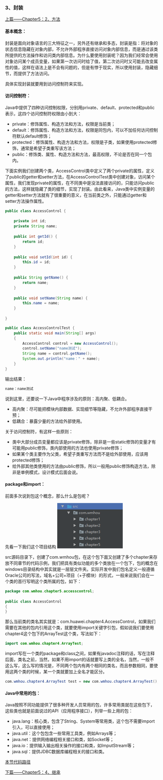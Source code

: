 ### 3、封装

[上篇——Chapter5：2、方法](2、方法.md)

#### 基本概念：

封装是面向对象语言的三大特征之一，另外还有继承和多态，封装是指：将对象的状态信息隐藏在对象内部，不允许外部程序直接访问对象内部信息，而是通过该类所提供的方法操作和访问类内部信息。为什么要使用封装呢？因为我们经常会使用对象访问某个成员变量，如果第一次访问时给了值，第二次访问时又可能去改变属性的值，这样在语法上是不会有问题的，但是有悖于现实，所以使用封装，隐藏细节，而提供了方法访问。

具体实现封装就要用到访问控制符来实现。

#### 访问控制符：

Java中提供了四种访问控制权限，分别用private、default、protected和public表示，这四个访问控制符权限由小到大：

- private：修饰属性、构造方法和方法，权限是当前类；
- default：修饰属性、构造方法和方法，权限是同包内，可以不加任何访问控制符默认default修饰；
- protected：修饰属性、构造方法和方法，权限是子类，如果使用protected修饰，通常是希望子类重写该方法；
- public：修饰类、属性、构造方法和方法，最高权限，不论是否在同一个包内。

下面实例我们创建两个类，AccessControl类中定义了两个private的属性，定义了public的getter和setter方法，在AccessControlTest类中创建对象，访问某个属性，我们发现private的属性，在不同类中是没法直接访问的，只能访问public的方法，这样就隐藏了类的细节，实现了封装。由此看来，Java类中实例变量的getter和setter方法就有了很重要的意义，在当前类之外，只能通过getter和setter方法操作属性。

```java
public class AccessControl {

    private int id;
    private String name;

    public int getId() {
        return id;
    }

    public void setId(int id) {
        this.id = id;
    }

    public String getName() {
        return name;
    }

    public void setName(String name) {
        this.name = name;
    }

}
```

```java
public class AccessControlTest {
    public static void main(String[] args)
    {
        AccessControl control = new AccessControl();
        control.setName("name测试");
        String name = control.getName();
        System.out.println("name：" + name);
    }
}
```

输出结果：

```java
name：name测试
```

说到这里，还要说一下Java中程序涉及的原则：高内聚、低耦合。

- 高内聚：尽可能把模块内部数据、实现细节等隐藏，不允许外部程序直接干预；
- 低耦合：暴露少量的方法给外部使用。

关于访问控制符，有这样一些原则：

- 类中大部分成员变量都应该是private修饰，除非是一些static修饰的变量才有可能用public修饰，类内部使用的方法也使用private修饰；
- 如果某个类主要作为父类，希望子类重写方法而不是给外部使用，应该用protected修饰；
- 给外部其他类使用的方法由public修饰，所以一般用public修饰构造方法，除非是单例模式，设计模式后面会说。

#### package和import：

前面多次说到包这个概念，那么什么是包呢？

先看一下我们这个项目结构              ![](image/package.png)

src源码目录下，创建了com.wmhou包，在这个包下面又创建了多个chapter来存放不同章节的代码示例，我们把具有类似功能的多个类放在一个包下，包的概念在windows目录结构中其实就是一层层文件夹。实际开发中我们包名定义一般遵循Oracle公司的写法，域名+公司+项目（+子模块）的形式，一般来说我们会在一个类的首行写明这个类所属的包，如下：

```java
package com.wmhou.chapter5.accesscontrol;

public class AccessControl 
{
}
```

那么当前类的类名其实就是：com.huawei.chapter4.AccessControl，如果我们需要在其他的包内引用这个类，就要使用import关键字引包，假如说我们要使用chapter4这个包下的ArrayTest这个类，写法如下：

```java
import com.wmhou.chapter4.ArrayTest;
```

import写在一个类的package和class之间，如果有javadoc注释的话，写在注释后面，类名之前，当然，如果不用import的话就要写上类的全名，当然，一般不这么写，这么写的情况是，不同两个包内有两个相同的类名，而且参数相同，要使用这两个类的时候，某一个类就要加上全名才能区分。

```java
com.wmhou.chapter4.ArrayTest test = new com.wmhou.chapter4.ArrayTest();
```

#### Java中常用的包：

Java按照不同功能提供了很多种开发人员常用的包，许多常用类就在这些包下，这些类也就是前面说过的API（应用程序接口），列举一些上用的包：

- java.lang：核心类，包含了String、System等常用类，这个包不需要import引入，可以直接使用；
- java.util：这个包包含一些常用工具类，例如Arrays等；
- java.net：提供网络编程相关接口和类，如Socket等；
- java.io：提供输入输出相关操作的接口和类，如ImputStream等；
- java.sql：提供JDBC数据库编程相关的接口和类。

[本节代码路径](https://github.com/wmhou/java_blog/tree/master/JavaSE/JavaCode/src/com/wmhou/chapter5)

[下篇——Chapter5：4、继承](4、继承.md) 